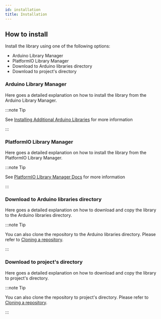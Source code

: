 ```yaml
---
id: installation
title: Installation
---
```


## How to install

Install the library using one of the following options:

* Arduino Library Manager
* PlatformIO Library Manager
* Download to Arduino libraries directory
* Download to project's directory



### Arduino Library Manager

Here goes a detailed explanation on how to install the library from the Arduino Library Manager.

:::note Tip

See [Installing Additional Arduino Libraries](https://www.arduino.cc/en/Guide/Libraries) for more information

:::

### PlatformIO Library Manager

Here goes a detailed explanation on how to install the library from the PlatformIO Library Manager.

:::note Tip

See [PlatformIO LIbrary Manager Docs](https://docs.platformio.org/en/latest/librarymanager/) for more information

:::

### Download to Arduino libraries directory

Here goes a detailed explanation on how to download and copy the library to the Arduino libraries directory.

:::note Tip

You can also clone the repository to the Arduino libraries directory. Please refer to [Cloning a repository](https://help.github.com/en/github/creating-cloning-and-archiving-repositories/cloning-a-repository).

:::

### Download to project's directory

Here goes a detailed explanation on how to download and copy the library to project's directory.

:::note Tip

You can also clone the repository to project's directory. Please refer to [Cloning a repository](https://help.github.com/en/github/creating-cloning-and-archiving-repositories/cloning-a-repository).

:::